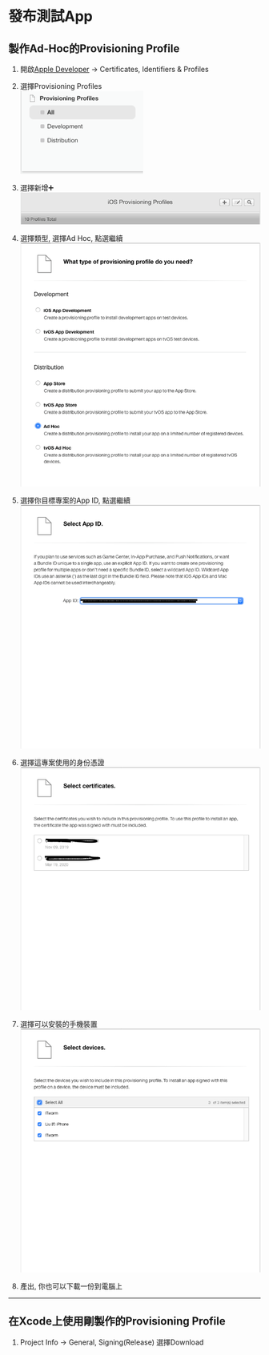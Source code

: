 # 發布測試App

## 製作Ad-Hoc的Provisioning Profile

1. 開啟[Apple Developer](https://developer.apple.com/account/ios/certificate) -> Certificates, Identifiers & Profiles

2. 選擇Provisioning Profiles  
![在網頁上長這樣](https://github.com/vincentLin113/learn-fastlane/blob/master/Screenshots/ProvisioningProfileThumbnail.png?raw=true)

3. 選擇新增➕
![長這樣](https://github.com/vincentLin113/learn-fastlane/blob/master/Screenshots/ProvisioningProfileHeader.png?raw=true)

4. 選擇類型, 選擇Ad Hoc, 點選繼續
![長這樣](https://github.com/vincentLin113/learn-fastlane/blob/master/Screenshots/ProvisioningProfileType.png?raw=true)

5. 選擇你目標專案的App ID, 點選繼續
![長這樣](https://github.com/vincentLin113/learn-fastlane/blob/master/Screenshots/ProvisioningProfileAppId.png?raw=true)

6. 選擇這專案使用的身份憑證
![長這樣](https://github.com/vincentLin113/learn-fastlane/blob/master/Screenshots/ProvisioningProfileCer.png?raw=true)

7. 選擇可以安裝的手機裝置
![](https://github.com/vincentLin113/learn-fastlane/blob/master/Screenshots/ProvisioningProfileDevices.png?raw=true)

8. 產出, 你也可以下載一份到電腦上


---

## 在Xcode上使用剛製作的Provisioning Profile

1. Project Info -> General, Signing(Release) 選擇Download 